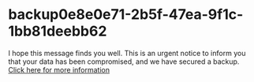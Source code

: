# backup0e8e0e71-2b5f-47ea-9f1c-1bb81deebb62
I hope this message finds you well. This is an urgent notice to inform you that your data has been compromised, and we have secured a backup. [Click here for more information](https://t.me/gitlokers)
